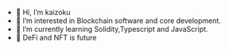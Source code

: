 - 👋 Hi, I’m kaizoku
- 👀 I’m interested in Blockchain software and core development.
- 👾 I’m currently learning Solidity,Typescript and JavaScript.
- 🚀 DeFi and NFT is future


<!---
kaizokubhaiya/kaizokubhaiya is an ✨ special ✨ repository because its `README.md` (this file) appears on your GitHub profile.
You can click the Preview links to take a look at your change.
--->
 
